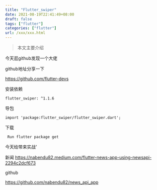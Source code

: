 ```yaml
---
title: "Flutter_swiper"
date: 2021-08-19T22:41:49+08:00
draft: false
tags: ["flutter"]
categories: ["flutter"]
url: /xxx/xxx.html
---
```


> 本文主要介绍

<!--more-->



今天逛github发现一个大佬

github地址分享一下



https://github.com/flutter-devs



安装依赖

```
flutter_swiper: ^1.1.6
```

导包

```
import 'package:flutter_swiper/flutter_swiper.dart';
```

下载

```
 Run flutter package get
```





今天给带来实战‘





新闻  https://nabendu82.medium.com/flutter-news-app-using-newsapi-2294c2dcf673





github

https://github.com/nabendu82/news_api_app